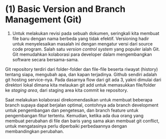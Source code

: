# (1) Basic Version and Branch Management (Git)

1. Untuk melakukan revisi pada sebuah dokumen, seringkali kita membuat file baru dengan nama berbeda yang tidak efektif. Versioning hadir untuk menyelesaikan masalah ini dengan mengatur versi dari source code program. Salah satu *version control system* yang populer ialah Git. Git memudahkan kolaborasi para developer dalam mengembangkan software secara bersama-sama.

Git repository terdiri dari folder-folder dan file-file beserta riwayat (history) tentang siapa, mengubah apa, dan kapan terjadinya. Github sendiri adalah git hosting service-nya. Pada dasarnya flow dari git ada 3, yakni dimulai dari direktori lokal dimana kita melaukan git add untuk memasukkan file/folder ke *staging area*, dari staging area kita commit ke repository.

Saat melakukan kolaborasi direkomendasikan untuk membuat beberapa branch supaya dapat berjalan optimal, contohnya ada branch development untuk pengembangan dan pengetesan, dan branch feature untuk pengembangan fitur tertentu. Kemudian, ketika ada dua orang yang membuat perubahan di file dan baris yang sama akan membuat git conflict, untuk mengatasinya perlu diperbaiki perbedaannya dengan membandingkan perubahan.